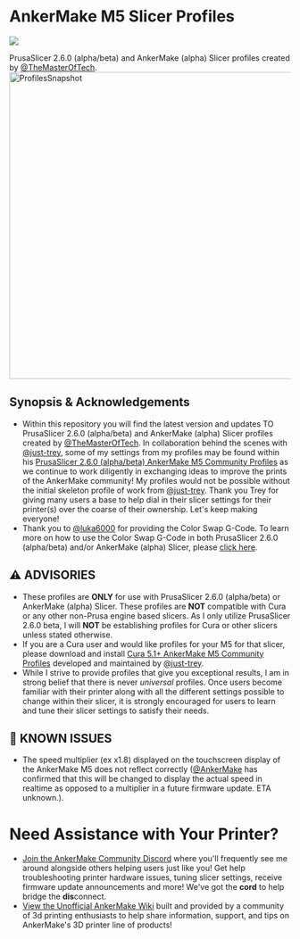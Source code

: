 # AnkerMake M5 Slicer Profiles
<a href="https://github.com/TheMasterOfTech/ankermake-m5-profiles/releases/tag/v3.0.1"><img src="https://img.shields.io/github/v/release/TheMasterOfTech/ankermake-m5-profiles?color=00CC66&label=Download%20Latest&style=for-the-badge"></a>

PrusaSlicer 2.6.0 (alpha/beta) and AnkerMake (alpha) Slicer profiles created by <a href="https://github.com/TheMasterOfTech">@TheMasterOfTech</a>. 
<img src="https://i.postimg.cc/HngV0j8R/Screenshot-2023-05-27-at-7-04-32-PM.png" alt="ProfilesSnapshot" width="900" height="550"></img>
## Synopsis & Acknowledgements
<ul><li>Within this repository you will find the latest version and updates TO PrusaSlicer 2.6.0 (alpha/beta) and AnkerMake (alpha) Slicer profiles created by <a href="https://github.com/TheMasterOfTech">@TheMasterOfTech</a>. In collaboration behind the scenes with <a href="https://github.com/just-trey">@just-trey</a>, some of my settings from my profiles may be found within his <a href="https://github.com/Ankermgmt/prusaslicer-ankermake-ce-profiles">PrusaSlicer 2.6.0 (alpha/beta) AnkerMake M5 Community Profiles</a> as we continue to work diligently in exchanging ideas to improve the prints of the AnkerMake community! My profiles would not be possible without the initial skeleton profile of work from <a href="https://github.com/just-trey">@just-trey</a>. Thank you Trey for giving many users a base to help dial in their slicer settings for their printer(s) over the coarse of their ownership. Let's keep making everyone!</li><li>Thank you to <a href="https://github.com/luka6000">@luka6000</a> for providing the Color Swap G-Code. To learn more on how to use the Color Swap G-Code in both PrusaSlicer 2.6.0 (alpha/beta) and/or AnkerMake (alpha) Slicer, please <a href="https://wiki.printed.boats/en/Tips/Color-swap-with-Prusa">click here</a>.</ul>

## ⚠️ ADVISORIES
<ul><li>These profiles are <b>ONLY</b> for use with PrusaSlicer 2.6.0 (alpha/beta) or AnkerMake (alpha) Slicer. These profiles are <b>NOT</b> compatible with Cura or any other non-Prusa engine based slicers. As I only utilize PrusaSlicer 2.6.0 beta, I will <b>NOT</b> be establishing profiles for Cura or other slicers unless stated otherwise.</li>
<li>If you are a Cura user and would like profiles for your M5 for that slicer, please download and install <a href="https://github.com/Ankermgmt/prusaslicer-ankermake-ce-profiles">Cura 5.1+ AnkerMake M5 Community Profiles</a> developed and maintained by <a href="https://github.com/just-trey">@just-trey</a>.</li><li>While I strive to provide profiles that give you exceptional results, I am in strong belief that there is never <i>universal</i> profiles. Once users become familiar with their printer along with all the different settings possible to change within their slicer, it is strongly encouraged for users to learn and tune their slicer settings to satisfy their needs.</li></ul>

## 🐞 KNOWN ISSUES
<ul><li>The speed multiplier (ex x1.8) displayed on the touchscreen display of the AnkerMake M5 does not reflect correctly (<a href="https://github.com/ankermake">@AnkerMake</a> has confirmed that this will be changed to display the actual speed in realtime as opposed to a multiplier in a future firmware update. ETA unknown.).</ul>

# Need Assistance with Your Printer?
<ul><li><a href="https://discord.gg/ankermake">Join the AnkerMake Community Discord</a> where you'll frequently see me around alongside others helping users just like you! Get help troubleshooting printer hardware issues, tuning slicer settings, receive firmware update announcements and more! We've got the <b>cord</b> to help bridge the <b>dis</b>connect.</li><li><a href="https://wiki.printed.boats/">View the Unofficial AnkerMake Wiki</a> built and provided by a community of 3d printing enthusiasts to help share information, support, and tips on AnkerMake's 3D printer line of products!</li></ul>

